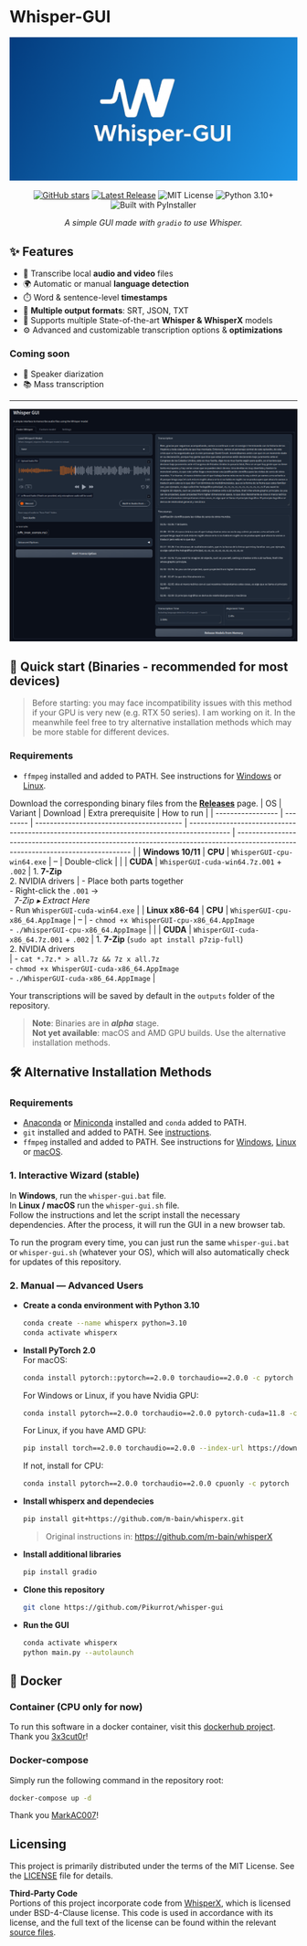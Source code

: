 # Whisper-GUI

![Whisper-GUI](github/logo_wide.png)

<div align="center">

[![GitHub stars](https://img.shields.io/github/stars/Pikurrot/whisper-gui?style=flat-square)](https://github.com/Pikurrot/whisper-gui/stargazers)
[![Latest Release](https://img.shields.io/github/v/release/Pikurrot/whisper-gui?style=flat-square)](https://github.com/Pikurrot/whisper-gui/releases/latest)
![MIT License](https://img.shields.io/badge/License-MIT-green?style=flat-square)
![Python 3.10+](https://img.shields.io/badge/Python-3.10+-brightgreen?style=flat-square)
![Built with PyInstaller](https://img.shields.io/badge/Built%20with-PyInstaller-blue?style=flat-square)

*A simple GUI made with `gradio` to use Whisper.*

</div>

## ✨ Features
- 📁 Transcribe local **audio and video** files
- 🌍 Automatic or manual **language detection**
- ⏱️ Word & sentence-level **timestamps**
- 💾 **Multiple output formats**: SRT, JSON, TXT
- 🤖 Supports multiple State-of-the-art **Whisper & WhisperX** models
- ⚙️ Advanced and customizable transcription options & **optimizations**

### Coming soon
- 👥 Speaker diarization
- 📚 Mass transcription

---
![Whisper-GUI screenshot](github/interface_screenshot.png)

## 🚀 Quick start (Binaries - recommended for most devices)
> Before starting: you may face incompatibility issues with this method if your GPU is very new (e.g. RTX 50 series). I am working on it. In the meanwhile feel free to try alternative installation methods which may be more stable for different devices.

### Requirements
- `ffmpeg` installed and added to PATH. See instructions for [Windows](https://phoenixnap.com/kb/ffmpeg-windows) or [Linux](https://phoenixnap.com/kb/install-ffmpeg-ubuntu).

Download the corresponding binary files from the [**Releases**](https://github.com/Pikurrot/whisper-gui/releases) page.
| OS                | Variant  | Download                                 | Extra prerequisite                                                                        | How to run                                                                                                                      |
| ----------------- | -------- | ---------------------------------------- | ----------------------------------------------------------------------------------------- | ------------------------------------------------------------------------------------------------------------------------------- |
| **Windows 10/11** | **CPU**  | `WhisperGUI-cpu-win64.exe`               | –                                                                                         | Double-click                                                                                                                    |
|                   | **CUDA** | `WhisperGUI-cuda-win64.7z.001` + `.002`  | 1. **7-Zip**<br>2. NVIDIA drivers                                                  | - Place both parts together<br>- Right-click the `.001` → <br>  *7-Zip ▸ Extract Here*<br>- Run `WhisperGUI-cuda-win64.exe`         |
| **Linux x86-64**  | **CPU**  | `WhisperGUI-cpu-x86_64.AppImage`         | –                                                                     | - `chmod +x WhisperGUI-cpu-x86_64.AppImage`<br> - `./WhisperGUI-cpu-x86_64.AppImage`                                                                                                                               |
|                   | **CUDA** | `WhisperGUI-cuda-x86_64.7z.001` + `.002` | 1. **7-Zip** (`sudo apt install p7zip-full`)<br>2. NVIDIA drivers<br> | - `cat *.7z.* > all.7z && 7z x all.7z`<br>- `chmod +x WhisperGUI-cuda-x86_64.AppImage`<br>- `./WhisperGUI-cuda-x86_64.AppImage` |


Your transcriptions will be saved by default in the `outputs` folder of the repository.

> **Note**: Binaries are in ***alpha*** stage.  
> **Not yet available**: macOS and AMD GPU builds. Use the alternative installation methods.

## 🛠️ Alternative Installation Methods
### Requirements
- [Anaconda](https://docs.anaconda.com/free/anaconda/install/) or [Miniconda](https://docs.conda.io/projects/miniconda/en/latest/) installed and `conda` added to PATH.
- `git` installed and added to PATH. See [instructions](https://git-scm.com/book/en/v2/Getting-Started-Installing-Git).
- `ffmpeg` installed and added to PATH. See instructions for [Windows](https://phoenixnap.com/kb/ffmpeg-windows), [Linux](https://phoenixnap.com/kb/install-ffmpeg-ubuntu) or [macOS](https://phoenixnap.com/kb/ffmpeg-mac).

### 1. Interactive Wizard (stable)
In **Windows**, run the `whisper-gui.bat` file.  
In **Linux / macOS** run the `whisper-gui.sh` file.  
Follow the instructions and let the script install the necessary dependencies. After the process, it will run the GUI in a new browser tab.  

To run the program every time, you can just run the same `whisper-gui.bat` or `whisper-gui.sh` (whatever your OS), which will also automatically check for updates of this repository.

### 2. Manual — Advanced Users
- **Create a conda environment with Python 3.10**  
	```bash
	conda create --name whisperx python=3.10
	conda activate whisperx
	```
- **Install PyTorch 2.0**  
	For macOS:  
	```bash
	conda install pytorch::pytorch==2.0.0 torchaudio==2.0.0 -c pytorch
	```
	For Windows or Linux, if you have Nvidia GPU:  
	```bash
	conda install pytorch==2.0.0 torchaudio==2.0.0 pytorch-cuda=11.8 -c pytorch -c nvidia
	```
	For Linux, if you have AMD GPU:  
	```bash
	pip install torch==2.0.0 torchaudio==2.0.0 --index-url https://download.pytorch.org/whl/rocm6.0`
	```
	If not, install for CPU:  
	```bash
	conda install pytorch==2.0.0 torchaudio==2.0.0 cpuonly -c pytorch
	```
- **Install whisperx and dependecies**  
	```bash
	pip install git+https://github.com/m-bain/whisperx.git
	```
	>Original instructions in: https://github.com/m-bain/whisperX
- **Install additional libraries**  
	```bash
	pip install gradio
	```
- **Clone this repository**  
	```bash
	git clone https://github.com/Pikurrot/whisper-gui
	```
- **Run the GUI**  
	```bash
	conda activate whisperx
	python main.py --autolaunch
	```

## 🐳 Docker
### Container (CPU only for now)
To run this software in a docker container, visit this [dockerhub project](https://hub.docker.com/r/3x3cut0r/whisper-gui).  
Thank you [3x3cut0r](https://hub.docker.com/u/3x3cut0r)!

### Docker-compose
Simply run the following command in the repository root:
```bash
docker-compose up -d
```
Thank you [MarkAC007](https://github.com/MarkAC007)!

## Licensing
This project is primarily distributed under the terms of the MIT License. See the [LICENSE](LICENSE) file for details.

**Third-Party Code**  
Portions of this project incorporate code from [WhisperX](https://github.com/m-bain/whisperX), which is licensed under BSD-4-Clause license. This code is used in accordance with its license, and the full text of the license can be found within the relevant [source files](scripts/whisper_model.py).
